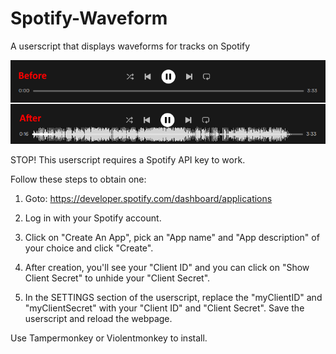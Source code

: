 # Spotify-Waveform
A userscript that displays waveforms for tracks on Spotify

![Spotify Waveform](Spotify%20Waveform.png)

STOP! This userscript requires a Spotify API key to work.

Follow these steps to obtain one:

1. Goto: https://developer.spotify.com/dashboard/applications

2. Log in with your Spotify account.

3. Click on "Create An App", pick an "App name" and "App description" of your choice and click "Create".

4. After creation, you'll see your "Client ID" and you can click on "Show Client Secret" to unhide your "Client Secret".

5. In the SETTINGS section of the userscript, replace the "myClientID" and "myClientSecret" with your "Client ID" and "Client Secret". Save the userscript and reload the webpage.

Use Tampermonkey or Violentmonkey to install.
